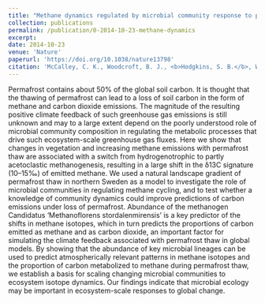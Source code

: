 ```yaml
---
title: "Methane dynamics regulated by microbial community response to permafrost thaw"
collection: publications
permalink: /publication/0-2014-10-23-methane-dynamics
excerpt:
date: 2014-10-23
venue: 'Nature'
paperurl: 'https://doi.org/10.1038/nature13798'
citation: 'McCalley, C. K., Woodcroft, B. J., <b>Hodgkins, S. B.</b>, Wehr, R. A., Kim, E.-H., Mondav, R., Crill, P. M., Chanton, J. P., Rich, V. I., Tyson, G. W., &amp; Saleska, S. R. (2014). Methane dynamics regulated by microbial community response to permafrost thaw. <i>Nature</i>, <i>514</i>(7523), 478–481.'
---
```


Permafrost contains about 50% of the global soil carbon. It is thought that the thawing of permafrost can lead to a loss of soil carbon in the form of methane and carbon dioxide emissions. The magnitude of the resulting positive climate feedback of such greenhouse gas emissions is still unknown and may to a large extent depend on the poorly understood role of microbial community composition in regulating the metabolic processes that drive such ecosystem-scale greenhouse gas fluxes. Here we show that changes in vegetation and increasing methane emissions with permafrost thaw are associated with a switch from hydrogenotrophic to partly acetoclastic methanogenesis, resulting in a large shift in the δ13C signature (10–15‰) of emitted methane. We used a natural landscape gradient of permafrost thaw in northern Sweden as a model to investigate the role of microbial communities in regulating methane cycling, and to test whether a knowledge of community dynamics could improve predictions of carbon emissions under loss of permafrost. Abundance of the methanogen Candidatus ‘Methanoflorens stordalenmirensis’ is a key predictor of the shifts in methane isotopes, which in turn predicts the proportions of carbon emitted as methane and as carbon dioxide, an important factor for simulating the climate feedback associated with permafrost thaw in global models. By showing that the abundance of key microbial lineages can be used to predict atmospherically relevant patterns in methane isotopes and the proportion of carbon metabolized to methane during permafrost thaw, we establish a basis for scaling changing microbial communities to ecosystem isotope dynamics. Our findings indicate that microbial ecology may be important in ecosystem-scale responses to global change.
